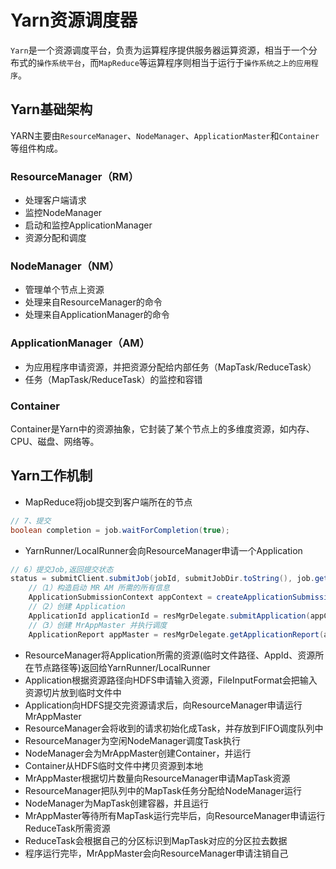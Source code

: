 # Yarn资源调度器
`Yarn`是一个资源调度平台，负责为运算程序提供服务器运算资源，相当于一个分布式的`操作系统平台`，而`MapReduce`等运算程序则相当于运行于`操作系统之上的应用程序`。
## Yarn基础架构
YARN主要由`ResourceManager`、`NodeManager`、`ApplicationMaster`和`Container`等组件构成。
### ResourceManager（RM）
- 处理客户端请求
- 监控NodeManager
- 启动和监控ApplicationManager
- 资源分配和调度
### NodeManager（NM）
- 管理单个节点上资源
- 处理来自ResourceManager的命令
- 处理来自ApplicationManager的命令
### ApplicationManager（AM）
- 为应用程序申请资源，并把资源分配给内部任务（MapTask/ReduceTask）
- 任务（MapTask/ReduceTask）的监控和容错
### Container
Container是Yarn中的资源抽象，它封装了某个节点上的多维度资源，如内存、CPU、磁盘、网络等。
## Yarn工作机制
- MapReduce将job提交到客户端所在的节点
```java
// 7、提交
boolean completion = job.waitForCompletion(true);
```
- YarnRunner/LocalRunner会向ResourceManager申请一个Application
```java
// 6）提交Job,返回提交状态
status = submitClient.submitJob(jobId, submitJobDir.toString(), job.getCredentials());
    //（1）构造启动 MR AM 所需的所有信息
    ApplicationSubmissionContext appContext = createApplicationSubmissionContext(conf, jobSubmitDir, ts);
    //（2）创建 Application
    ApplicationId applicationId = resMgrDelegate.submitApplication(appContext);
    //（3）创建 MrAppMaster 并执行调度
    ApplicationReport appMaster = resMgrDelegate.getApplicationReport(applicationId);
```
- ResourceManager将Application所需的资源(临时文件路径、AppId、资源所在节点路径等)返回给YarnRunner/LocalRunner
- Application根据资源路径向HDFS申请输入资源，FileInputFormat会把输入资源切片放到临时文件中
- Application向HDFS提交完资源请求后，向ResourceManager申请运行MrAppMaster
- ResourceManager会将收到的请求初始化成Task，并存放到FIFO调度队列中
- ResourceManager为空闲NodeManager调度Task执行
- NodeManager会为MrAppMaster创建Container，并运行
- Container从HDFS临时文件中拷贝资源到本地
- MrAppMaster根据切片数量向ResourceManager申请MapTask资源
- ResourceManager把队列中的MapTask任务分配给NodeManager运行
- NodeManager为MapTask创建容器，并且运行
- MrAppMaster等待所有MapTask运行完毕后，向ResourceManager申请运行ReduceTask所需资源
- ReduceTask会根据自己的分区标识到MapTask对应的分区拉去数据
- 程序运行完毕，MrAppMaster会向ResourceManager申请注销自己
